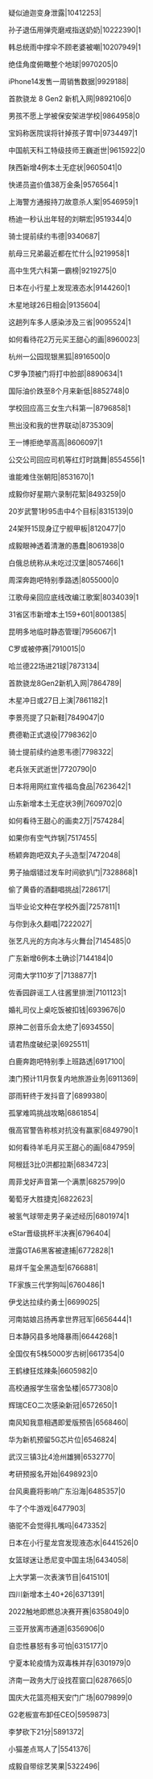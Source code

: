 疑似迪迦变身泄露|10412253|

孙子退伍用弹壳磨戒指送奶奶|10222390|1

韩总统雨中撑伞不顾老婆被嘲|10207949|1

绝佳角度俯瞰整个地球|9970205|0

iPhone14发售一周销售数据|9929188|

首款骁龙 8 Gen2 新机入网|9892106|0

男孩不愿上学被保安架进学校|9864958|0

宝妈称医院误将针掉孩子胃中|9734497|1

中国航天科工特级技师王巍逝世|9615922|0

陕西新增4例本土无症状|9605041|0

快递员盗价值38万金条|9576564|1

上海警方通报持刀故意杀人案|9546959|1

杨迪一秒认出年轻的刘畊宏|9519344|0

骑士提前续约韦德|9340687|

航母三兄弟最近都在忙什么|9219958|1

高中生凭六科第一霸榜|9219275|0

日本在小行星上发现液态水|9144260|1

木星地球26日相会|9135604|

这趟列车多人感染涉及三省|9095524|1

如何看待花2万元买王甜心的画|8960023|

杭州一公园现银黑狐|8916500|0

C罗争顶被门将打中脸部|8890634|1

国际油价跌至8个月来新低|8852748|0

学校回应高三女生六科第一|8796858|1

熊出没和我的世界联动|8735309|

王一博拒绝举高高|8606097|1

公交公司回应司机等红灯时跳舞|8554556|1

谁能难住张朝阳|8531670|1

成毅你好星期六录制花絮|8493259|0

20岁武警1秒95击中4个目标|8315139|0

24架歼15现身辽宁舰甲板|8120477|0

成毅眼神透着清澈的愚蠢|8061938|0

白俄总统称从未吃过汉堡|8057466|1

周深奔跑吧特别季路透|8055000|0

江歌母亲回应底线改编江歌案|8034039|1

31省区市新增本土159+601|8001385|

昆明多地临时静态管理|7956067|1

C罗或被停赛|7910015|0

哈兰德22场进21球|7873134|

首款骁龙8Gen2新机入网|7864789|

木星冲日或27日上演|7861182|1

李景亮提了只新鞋|7849047|0

费德勒正式退役|7798362|0

骑士提前续约迪恩韦德|7798322|

老兵张天武逝世|7720790|0

日本将用网红宣传福岛食品|7623642|1

山东新增本土无症状3例|7609702|0

如何看待王甜心的画卖2万|7574284|

如果你有空气炸锅|7517455|

杨颖奔跑吧双丸子头造型|7472048|

男子抽烟错过发车时间欲扒门|7328868|1

偷了黄昏的酒翻唱挑战|7286171|

当毕业论文种在学校外面|7257811|1

与你到永久翻唱|7222027|

张艺凡光的方向冰与火舞台|7145485|0

广东新增6例本土确诊|7144184|0

河南大学110岁了|7138877|1

佐香园辟谣工人往酱里排泄|7101123|1

婚礼司仪上桌吃饭被扣钱|6939676|0

原神二创音乐会太绝了|6934550|

请君热度破纪录|6925511|

白鹿奔跑吧特别季上班路透|6917100|

澳门预计11月恢复内地旅游业务|6911369|

邵雨轩终于发抖音了|6899380|

孤掌难鸣挑战攻略|6861854|

俄高官警告称核对抗没有赢家|6849790|1

如何看待羊毛月买王甜心的画|6847959|

阿根廷3比0洪都拉斯|6834723|

周菲戈好声音第一个满票|6825799|0

葡萄牙大胜捷克|6822623|

被氢气球带走男子亲述经历|6801974|1

eStar晋级挑杯半决赛|6796404|

泄露GTA6黑客被逮捕|6772828|1

易烊千玺全黑造型|6766881|

TF家族三代学狗叫|6760486|1

伊戈达拉续约勇士|6699025|

河南姑娘吕扬再拿世界冠军|6656444|1

日本静冈县多地降暴雨|6644268|1

全国仅有5株5000岁古树|6617354|0

王鹤棣狂炫辣条|6605982|0

高校通报学生宿舍坠楼|6577308|0

辉瑞CEO二次感染新冠|6572650|1

南风知我意相遇即爱版预告|6568460|

华为新机预留5G芯片位|6546824|

武汉三镇3比4沧州雄狮|6532770|

考研预报名开始|6498923|0

台风奥鹿将影响广东沿海|6485357|0

牛了个牛游戏|6477903|

骆驼不会觉得扎嘴吗|6473352|

日本在小行星龙宫发现液态水|6441526|0

女篮球迷让悉尼变中国主场|6434058|

上大学第一次表演节目|6415101|

四川新增本土40+26|6371391|

2022触地即燃总决赛开赛|6358049|0

三亚开放离市通道|6356906|0

自恋性暴怒有多可怕|6315177|0

宁夏本轮疫情为双毒株并存|6301979|0

济南一政务大厅设找茬窗口|6287665|0

国庆大花篮亮相天安门广场|6079899|0

G2老板宣布卸任CEO|5959873|

李梦砍下21分|5891372|

小猫差点骂人了|5541376|

成毅自带综艺笑果|5322496|

